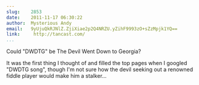 ```yaml
---
slug:    2853
date:    2011-11-17 06:30:22
author:  Mysterious Andy
email:   9yUjuQkRJNlZ.ZjiXiae2p2Q4NRZU.yZihF9993zO+sZzMpjk1YQ==
link:     http://tancast.com/
...
```


Could "DWDTG" be The Devil Went Down to Georgia?

It was the first thing I thought of and filled the top pages when I
googled "DWDTG song", though I'm not sure how the devil seeking out a
renowned fiddle player would make him a stalker...
